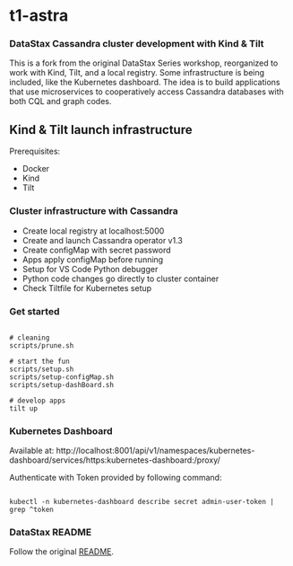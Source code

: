 # t1-astra

### DataStax Cassandra cluster development with Kind & Tilt

This is a fork from the original DataStax Series workshop, reorganized to work with Kind, Tilt, and a local registry. Some infrastructure is being included, like the Kubernetes dashboard. The idea is to build applications that use microservices to cooperatively access Cassandra databases with both CQL and graph codes.

## Kind & Tilt launch infrastructure

Prerequisites:
- Docker
- Kind
- Tilt

### Cluster infrastructure with Cassandra

- Create local registry at localhost:5000
- Create and launch Cassandra operator v1.3
- Create configMap with secret password
- Apps apply configMap before running
- Setup for VS Code Python debugger
- Python code changes go directly to cluster container
- Check Tiltfile for Kubernetes setup

### Get started

```console

# cleaning
scripts/prune.sh

# start the fun
scripts/setup.sh
scripts/setup-configMap.sh
scripts/setup-dashBoard.sh

# develop apps
tilt up

```

### Kubernetes Dashboard

Available at:
http://localhost:8001/api/v1/namespaces/kubernetes-dashboard/services/https:kubernetes-dashboard:/proxy/

Authenticate with Token provided by following command:

```console

kubectl -n kubernetes-dashboard describe secret admin-user-token | grep ^token

```
### DataStax README

Follow the original [README](DataStax_README.md).